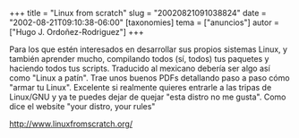 +++
title = "Linux from scratch"
slug = "20020821091038824"
date = "2002-08-21T09:10:38-06:00"
[taxonomies]
tema = ["anuncios"]
autor = ["Hugo J. Ordoñez-Rodriguez"]
+++

Para los que estén interesados en desarrollar sus propios sistemas
Linux, y también aprender mucho, compilando todos (sí, todos) tus
paquetes y haciendo todos tus scripts. Traducido al mexicano debería ser
algo así como &quot;Linux a patín&quot;. Trae unos buenos PDFs
detallando paso a paso cómo &quot;armar tu Linux&quot;. Excelente si
realmente quieres entrarle a las tripas de Linux/GNU y ya te puedes
dejar de quejar &quot;esta distro no me gusta&quot;. Como dice el
website &quot;your distro, your rules&quot;

http://www.linuxfromscratch.org/
